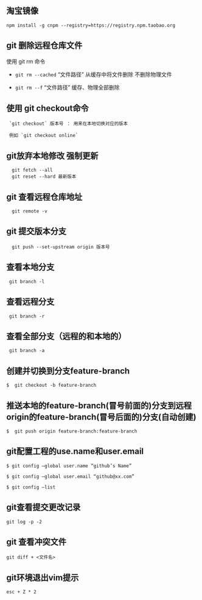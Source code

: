 
## 淘宝镜像

    npm install -g cnpm --registry=https://registry.npm.taobao.org

## git 删除远程仓库文件

使用 git rm 命令

- `git rm --cached` “文件路径”  从缓存中将文件删除 不删除物理文件

- `git rm --f` “文件路径”  缓存、物理全部删除

## 使用 git checkout命令

     `git checkout` 版本号 ： 用来在本地切换对应的版本
     
     例如 `git checkout online`
 
## git放弃本地修改 强制更新

      git fetch --all
      git reset --hard 最新版本
      
## git 查看远程仓库地址
      
      git remote -v
    
## git 提交版本分支
    
      git push --set-upstream origin 版本号

## 查看本地分支

     git branch -l 

## 查看远程分支

     git branch -r 

## 查看全部分支（远程的和本地的）

     git branch -a 

## 创建并切换到分支feature-branch  

    $  git checkout -b feature-branch    

##  推送本地的feature-branch(冒号前面的)分支到远程origin的feature-branch(冒号后面的)分支(自动创建)
    $  git push origin feature-branch:feature-branch    

## git配置工程的use.name和user.email

    $ git config –global user.name “github’s Name”

    $ git config –global user.email “github@xx.com”

    $ git config –list

## git查看提交更改记录

    git log -p -2

## git 查看冲突文件

    git diff + <文件名>    

## git环境退出vim提示

    esc + Z * 2
